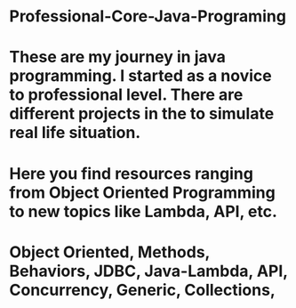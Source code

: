 # Professional-Core-Java-Programing
# These are my journey in java programming.  I started as a novice to professional level.  There are different projects in the to simulate real life situation.
# Here you find resources ranging from Object Oriented Programming to new topics like Lambda, API, etc.  
# Object Oriented, Methods, Behaviors, JDBC, Java-Lambda, API, Concurrency, Generic, Collections, 
